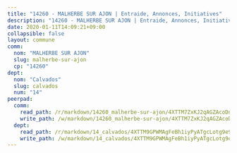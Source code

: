 ```yaml
---
title: "14260 - MALHERBE SUR AJON | Entraide, Annonces, Initiatives"
description: "14260 - MALHERBE SUR AJON | Entraide, Annonces, Initiatives"
date: 2020-01-11T14:09:21+09:00
collapsible: false
layout: commune
comm:
  nom: "MALHERBE SUR AJON"
  slug: malherbe-sur-ajon
  cp: "14260"
dept:
  nom: "Calvados"
  slug: calvados
  num: "14"
peerpad:
  comm:
    read_path: /r/markdown/14260_malherbe-sur-ajon/4XTTM7ZxKJ2qAGZAcoDn82MHXgiNZaTmEnGn2NTmprv3x1QkG
    write_path: /w/markdown/14260_malherbe-sur-ajon/4XTTM7ZxKJ2qAGZAcoDn82MHXgiNZaTmEnGn2NTmprv3x1QkG-K3TgU5c28QMBRrF6Nqq6q7zuhQWFAvab7DzFdQHxRZ7G71YDtEwir8MjiA3ELyqyzGAoNmHoWzB4vMnSJnBgA5ZzZRryitaTzv8pWLC67e2jdXgfR5fCXL1bB6oyozK1KfuR2vFr
  dept:
    read_path: /r/markdown/14_calvados/4XTTM9GPWMAgFeBh1iyPyATgcLotg9e9APJpQBEyY3RZiUwJ6
    write_path: /w/markdown/14_calvados/4XTTM9GPWMAgFeBh1iyPyATgcLotg9e9APJpQBEyY3RZiUwJ6-K3TgUXWJAT2cYJ9ZstQphkkm2za8um5GwwXsivqaDFTgbhMDcHaRXnT3h69szAqCyvWcFfDim5fkwc6CXdUtyvPpirbD1TPAb6xCxpPN6dR3zzDRe29YehQYbhZdjvZYkgztJYvi
---
```


